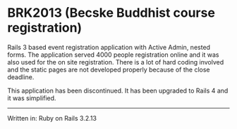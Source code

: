BRK2013 (Becske Buddhist course registration)
==========================================================

Rails 3 based event registration application with Active Admin, nested forms.
The application served 4000 people registration online and it was also used for the on site registration. There is a lot of hard coding involved and the static pages are not developed properly because of the close deadline.

This application has been discontinued. It has been upgraded to Rails 4 and it was simplified.

_________________________
Written in: Ruby on Rails 3.2.13

